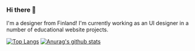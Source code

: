 ### Hi there 👋

I'm a designer from Finland! I'm currently working as an UI designer in a number of educational website projects.

[![Top Langs](https://github-readme-stats.vercel.app/api/top-langs/?username=stbaz)](https://github.com/anuraghazra/github-readme-stats)
[![Anurag's github stats](https://github-readme-stats.vercel.app/api?username=stbaz)](https://github.com/anuraghazra/github-readme-stats)

<!--
**stbaz/stbaz** is a ✨ _special_ ✨ repository because its `README.md` (this file) appears on your GitHub profile.

Here are some ideas to get you started:

- 🔭 I’m currently working on ...
- 🌱 I’m currently learning ...
- 👯 I’m looking to collaborate on ...
- 🤔 I’m looking for help with ...
- 💬 Ask me about ...
- 📫 How to reach me: ...
- 😄 Pronouns: ...
- ⚡ Fun fact: ...
-->
